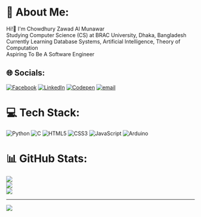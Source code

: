 # 💫 About Me:
Hi!👋 I'm Chowdhury Zawad Al Munawar<br>Studying Computer Science (CS) at BRAC University, Dhaka, Bangladesh<br>Currently Learning Database Systems, Artificial Intelligence, Theory of Computation<br>Aspiring To Be A Software Engineer


## 🌐 Socials:
[![Facebook](https://img.shields.io/badge/Facebook-%231877F2.svg?logo=Facebook&logoColor=white)](https://facebook.com/zawad1804) [![LinkedIn](https://img.shields.io/badge/LinkedIn-%230077B5.svg?logo=linkedin&logoColor=white)](https://linkedin.com/in/chowdhury-zawad-al-munawar) [![Codepen](https://img.shields.io/badge/Codepen-000000?logo=codepen&logoColor=white)](https://codepen.io/Zawad-Al-Munawar) [![email](https://img.shields.io/badge/Email-D14836?logo=gmail&logoColor=white)](mailto:zawad484@gmail.com) 

# 💻 Tech Stack:
![Python](https://img.shields.io/badge/python-3670A0?style=for-the-badge&logo=python&logoColor=ffdd54) ![C](https://img.shields.io/badge/c-%2300599C.svg?style=for-the-badge&logo=c&logoColor=white) ![HTML5](https://img.shields.io/badge/html5-%23E34F26.svg?style=for-the-badge&logo=html5&logoColor=white) ![CSS3](https://img.shields.io/badge/css3-%231572B6.svg?style=for-the-badge&logo=css3&logoColor=white) ![JavaScript](https://img.shields.io/badge/javascript-%23323330.svg?style=for-the-badge&logo=javascript&logoColor=%23F7DF1E) ![Arduino](https://img.shields.io/badge/-Arduino-00979D?style=for-the-badge&logo=Arduino&logoColor=white)
# 📊 GitHub Stats:
![](https://github-readme-stats.vercel.app/api?username=zawad1804&theme=dark&hide_border=false&include_all_commits=false&count_private=false)<br/>
![](https://github-readme-streak-stats.herokuapp.com/?user=zawad1804&theme=dark&hide_border=false)<br/>
![](https://github-readme-stats.vercel.app/api/top-langs/?username=zawad1804&theme=dark&hide_border=false&include_all_commits=false&count_private=false&layout=compact)

<!-- ## 🏆 GitHub Trophies
![](https://github-profile-trophy.vercel.app/?username=zawad1804&theme=radical&no-frame=false&no-bg=true&margin-w=4)-->


---
[![](https://visitcount.itsvg.in/api?id=zawad1804&icon=0&color=0)](https://visitcount.itsvg.in)

<!-- Proudly created with GPRM ( https://gprm.itsvg.in ) -->
